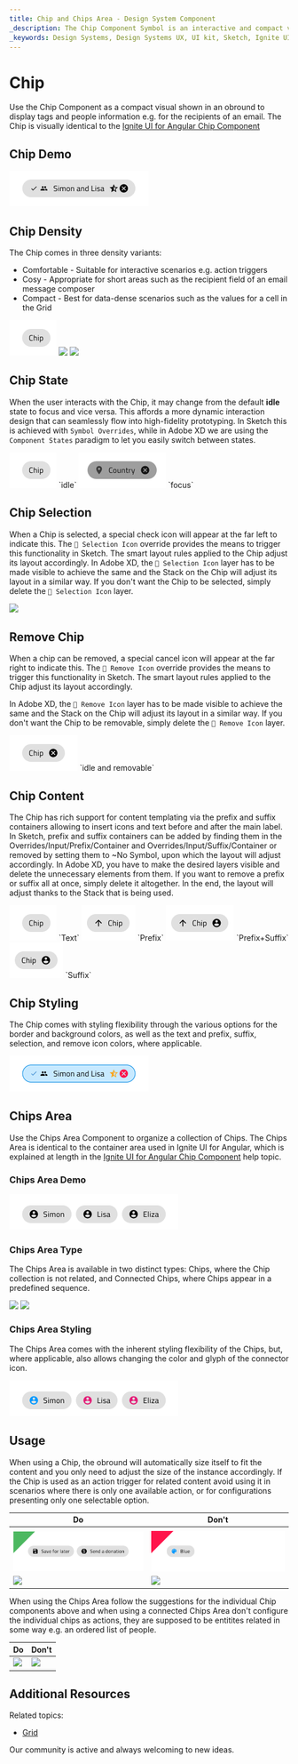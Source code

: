 ```yaml
---
title: Chip and Chips Area - Design System Component
_description: The Chip Component Symbol is an interactive and compact visual shown in an obround. The Chips Area Component Symbol represents a collection of Chip Components.
_keywords: Design Systems, Design Systems UX, UI kit, Sketch, Ignite UI for Angular, Sketch to Angular, Sketch to Angular, Angular, Angular Design System, Export code from Sketch, Design Kits for Angular, Sketch HTML, Sketch to HTML, Sketch UI kits
---
```


# Chip

Use the Chip Component as a compact visual shown in an obround to display tags and people information e.g. for the recipients of an email. The Chip is visually identical to the [Ignite UI for Angular Chip Component](https://www.infragistics.com/products/ignite-ui-angular/angular/components/chip.html)

## Chip Demo

<img class="responsive-img" src="../images/chip_demo.png" srcset="../images/chip_demo@2x.png 2x" />

## Chip Density

The Chip comes in three density variants:

- Comfortable - Suitable for interactive scenarios e.g. action triggers
- Cosy - Appropriate for short areas such as the recipient field of an email message composer
- Compact - Best for data-dense scenarios such as the values for a cell in the Grid

<img class="responsive-img" src="../images/chip_comfy.png" srcset="../images/chip_comfy@2x.png 2x" />
<img class="responsive-img" src="../images/chip_cosy.png" srcset="../images/chip_cosy@2x.png 2x" />
<img class="responsive-img" src="../images/chip_compact.png" srcset="../images/chip_compact@2x.png 2x" />

## Chip State

When the user interacts with the Chip, it may change from the default **idle** state to focus and vice versa. This affords a more dynamic interaction design that can seamlessly flow into high-fidelity prototyping. In Sketch this is achieved with `Symbol Overrides`, while in Adobe XD we are using the `Component States` paradigm to let you easily switch between states.

<img class="responsive-img" src="../images/chip_comfy.png" srcset="../images/chip_comfy@2x.png 2x" />
`idle`

<img class="responsive-img" src="../images/chip_focus.png" srcset="../images/chip_focus@2x.png 2x" />
`focus`

## Chip Selection

When a Chip is selected, a special check icon will appear at the far left to indicate this. The `🔣 Selection Icon` override provides the means to trigger this functionality in Sketch. The smart layout rules applied to the Chip adjust its layout accordingly. 
In Adobe XD, the `🔣 Selection Icon` layer has to be made visible to achieve the same and the Stack on the Chip will adjust its layout in a similar way. If you don't want the Chip to be selected, simply delete the `🔣 Selection Icon` layer. 

<img class="responsive-img" src="../images/chip_idle_selected.png" srcset="../images/chip_idle_selected@2x.png 2x" />

## Remove Chip

When a chip can be removed, a special cancel icon will appear at the far right to indicate this. The `🔣 Remove Icon` override provides the means to trigger this functionality in Sketch. The smart layout rules applied to the Chip adjust its layout accordingly. 

In Adobe XD, the `🔣 Remove Icon` layer has to be made visible to achieve the same and the Stack on the Chip will adjust its layout in a similar way. If you don't want the Chip to be removable, simply delete the `🔣 Remove Icon` layer.

<img class="responsive-img" src="../images/chip_idle_removable.png" srcset="../images/chip_idle_removable@2x.png 2x" />
`idle and removable`

## Chip Content

The Chip has rich support for content templating via the prefix and suffix containers allowing to insert icons and text before and after the main label. 
In Sketch, prefix and suffix containers can be added by finding them in the Overrides/Input/Prefix/Container and Overrides/Input/Suffix/Container or removed by setting them to ~No Symbol, upon which the layout will adjust accordingly. 
In Adobe XD, you have to make the desired layers visible and delete the unnecessary elements from them. If you want to remove a prefix or suffix all at once, simply delete it altogether. In the end, the layout will adjust thanks to the Stack that is being used.

<img class="responsive-img" src="../images/chip_comfy.png" srcset="../images/chip_comfy@2x.png 2x" />
`Text`

<img class="responsive-img" src="../images/chip_prefix.png" srcset="../images/chip_prefix@2x.png 2x" />
`Prefix`

<img class="responsive-img" src="../images/chip_prefix_suffix.png" srcset="../images/chip_prefix_suffix@2x.png 2x" />
`Prefix+Suffix`

<img class="responsive-img" src="../images/chip_suffix.png" srcset="../images/chip_suffix@2x.png 2x" />
`Suffix`

## Chip Styling

The Chip comes with styling flexibility through the various options for the border and background colors, as well as the text and prefix, suffix, selection, and remove icon colors, where applicable.

<img class="responsive-img" src="../images/chip_styling.png" srcset="../images/chip_styling@2x.png 2x" />

## Chips Area

Use the Chips Area Component to organize a collection of Chips. The Chips Area is identical to the container area used in Ignite UI for Angular, which is explained at length in the [Ignite UI for Angular Chip Component](https://www.infragistics.com/products/ignite-ui-angular/angular/components/chip.html) help topic.

### Chips Area Demo

<img class="responsive-img" src="../images/chips_area_demo.png" srcset="../images/chips_area_demo@2x.png 2x" />

### Chips Area Type

The Chips Area is available in two distinct types: Chips, where the Chip collection is not related, and Connected Chips, where Chips appear in a predefined sequence.

<img class="responsive-img" src="../images/chips_area_standard.png" srcset="../images/chips_area_standard@2x.png 2x" />
<img class="responsive-img" src="../images/chips_area_connected.png" srcset="../images/chips_area_connected@2x.png 2x" />

### Chips Area Styling

The Chips Area comes with the inherent styling flexibility of the Chips, but, where applicable, also allows changing the color and glyph of the connector icon.

<img class="responsive-img" src="../images/chips_area_styling.png" srcset="../images/chips_area_styling@2x.png 2x" />

## Usage

When using a Chip, the obround will automatically size itself to fit the content and you only need to adjust the size of the instance accordingly. If the Chip is used as an action trigger for related content avoid using it in scenarios where there is only one available action, or for configurations presenting only one selectable option.

| Do                                                                         | Don't                                                                          |
| -------------------------------------------------------------------------- | ------------------------------------------------------------------------------ |
| |
| <img class="responsive-img" src="../images/chip_do1.png" srcset="../images/chip_do1@2x.png 2x" /> | <img class="responsive-img" src="../images/chip_dont2.png" srcset="../images/chip_dont2@2x.png 2x" /> |
| <img class="responsive-img" src="../images/chip_do3.png" srcset="../images/chip_do3@2x.png 2x" /> | <img class="responsive-img" src="../images/chip_dont3.png" srcset="../images/chip_dont3@2x.png 2x" /> |

When using the Chips Area follow the suggestions for the individual Chip components above and when using a connected Chips Area don't configure the individual chips as actions, they are supposed to be entitites related in some way e.g. an ordered list of people.

| Do                                                                                     | Don't                                                                                      |
| -------------------------------------------------------------------------------------- | ------------------------------------------------------------------------------------------ |
| <img class="responsive-img" src="../images/chips_area_do1.png" srcset="../images/chips_area_do1@2x.png 2x" /> | <img class="responsive-img" src="../images/chips_area_dont1.png" srcset="../images/chips_area_dont1@2x.png 2x" /> |



## Additional Resources

Related topics:

- [Grid](grid.md)
  <div class="divider--half"></div>

Our community is active and always welcoming to new ideas.
